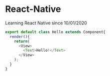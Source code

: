 # React-Native
Learning React Native since 10/01/2020

```js
export default class Hello extends Component{
  render(){
    return(
      <View>
        <Text>Hello!</Text>
      </View>
    );
  }
}
```
